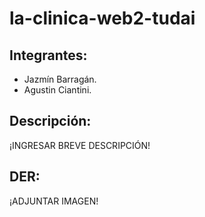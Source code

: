 # la-clinica-web2-tudai

## Integrantes:
* Jazmín Barragán.
* Agustin Ciantini.

## Descripción:

¡INGRESAR BREVE DESCRIPCIÓN!

## DER:

¡ADJUNTAR IMAGEN!
